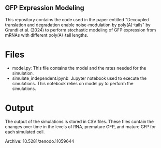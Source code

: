 ## GFP Expression Modeling
This repository contains the code used in the paper entitled "Decoupled translation and degradation enable noise-modulation by poly(A)-tails" by Grandi et al. (2024) to perform stochastic modeling of GFP expression from mRNAs with different poly(A)-tail lengths.

# Files
- model.py: This file contains the model and the rates needed for the simulation.
- simulate_independent.ipynb: Jupyter notebook used to execute the simulations. This notebook relies on model.py to perform the simulations.
  
# Output
The output of the simulations is stored in CSV files. These files contain the changes over time in the levels of RNA, premature GFP, and mature GFP for each simulated cell.

Archive: 10.5281/zenodo.11059644
